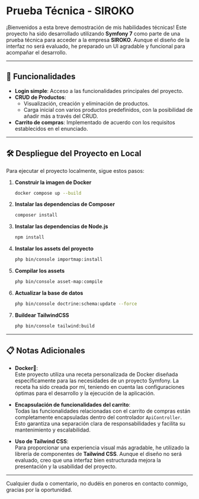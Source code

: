
# Prueba Técnica - SIROKO

¡Bienvenidos a esta breve demostración de mis habilidades técnicas! Este proyecto ha sido desarrollado utilizando **Symfony 7** como parte de una prueba técnica para acceder a la empresa **SIROKO**. Aunque el diseño de la interfaz no será evaluado, he preparado un UI agradable y funcional para acompañar el desarrollo.

---

## 🚀 Funcionalidades

- **Login simple**: Acceso a las funcionalidades principales del proyecto.
- **CRUD de Productos**:
    - Visualización, creación y eliminación de productos.
    - Carga inicial con varios productos predefinidos, con la posibilidad de añadir más a través del CRUD.
- **Carrito de compras**: Implementado de acuerdo con los requisitos establecidos en el enunciado.

---

## 🛠️ Despliegue del Proyecto en Local

Para ejecutar el proyecto localmente, sigue estos pasos:

1. **Construir la imagen de Docker**
   ```bash
   docker compose up --build
   ```

2. **Instalar las dependencias de Composer**
   ```bash
   composer install
   ```

3. **Instalar las dependencias de Node.js**
   ```bash
   npm install
   ```

4. **Instalar los assets del proyecto**
   ```bash
   php bin/console importmap:install
   ```

5. **Compilar los assets**
   ```bash
   php bin/console asset-map:compile
   ```

6. **Actualizar la base de datos**
   ```bash
   php bin/console doctrine:schema:update --force
   ```

6. **Buildear TailwindCSS**
   ```bash
   php bin/console tailwind:build
   ```

---

## 📋 Notas Adicionales

- **Docker🐳**:  
  Este proyecto utiliza una receta personalizada de Docker diseñada específicamente para las necesidades de un proyecto Symfony. La receta ha sido creada por mí, teniendo en cuenta las configuraciones óptimas para el desarrollo y la ejecución de la aplicación.

- **Encapsulación de funcionalidades del carrito**:  
  Todas las funcionalidades relacionadas con el carrito de compras están completamente encapsuladas dentro del controlador `ApiController`. Esto garantiza una separación clara de responsabilidades y facilita su mantenimiento y escalabilidad.

- **Uso de Tailwind CSS**:  
  Para proporcionar una experiencia visual más agradable, he utilizado la librería de componentes de **Tailwind CSS**. Aunque el diseño no será evaluado, creo que una interfaz bien estructurada mejora la presentación y la usabilidad del proyecto.

---

Cualquier duda o comentario, no dudéis en poneros en contacto conmigo, gracias por la oportunidad.